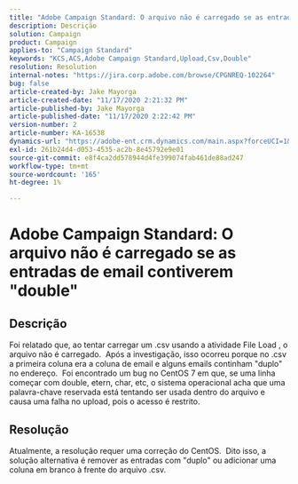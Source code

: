 ```yaml
---
title: "Adobe Campaign Standard: O arquivo não é carregado se as entradas de email contiverem \"double\""
description: Descrição
solution: Campaign
product: Campaign
applies-to: "Campaign Standard"
keywords: "KCS,ACS,Adobe Campaign Standard,Upload,Csv,Double"
resolution: Resolution
internal-notes: "https://jira.corp.adobe.com/browse/CPGNREQ-102264"
bug: false
article-created-by: Jake Mayorga
article-created-date: "11/17/2020 2:21:32 PM"
article-published-by: Jake Mayorga
article-published-date: "11/17/2020 2:22:42 PM"
version-number: 2
article-number: KA-16538
dynamics-url: "https://adobe-ent.crm.dynamics.com/main.aspx?forceUCI=1&pagetype=entityrecord&etn=knowledgearticle&id=35fe582f-e028-eb11-a813-000d3a593c3f"
exl-id: 261b24d4-d053-4535-ac2b-8e45792e9e01
source-git-commit: e8f4ca2dd578944d4fe399074fab461de88ad247
workflow-type: tm+mt
source-wordcount: '165'
ht-degree: 1%

---
```


# Adobe Campaign Standard: O arquivo não é carregado se as entradas de email contiverem &quot;double&quot;

## Descrição

Foi relatado que, ao tentar carregar um .csv usando a atividade File Load , o arquivo não é carregado.  Após a investigação, isso ocorreu porque no .csv a primeira coluna era a coluna de email e alguns emails continham &quot;duplo&quot; no endereço.  Foi encontrado um bug no CentOS 7 em que, se uma linha começar com double, etern, char, etc, o sistema operacional acha que uma palavra-chave reservada está tentando ser usada dentro do arquivo e causa uma falha no upload, pois o acesso é restrito.

## Resolução

Atualmente, a resolução requer uma correção do CentOS.  Dito isso, a solução alternativa é remover as entradas com &quot;duplo&quot; ou adicionar uma coluna em branco à frente do arquivo .csv.
